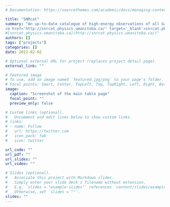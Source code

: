 ```yaml
---
# Documentation: https://sourcethemes.com/academic/docs/managing-content/

title: "SNRcat"
summary: "An up-to-date catalogue of high-energy observations of all Galactic supernova remnants.<br>
<a href='http://snrcat.physics.umanitoba.ca/' target='_blank'>snrcat.physics.umanitoba.ca</a>"
#[snrcat.physics.umanitoba.ca](http://snrcat.physics.umanitoba.ca/)"
authors: []
tags: ["projects"]
categories: []
date: 2012-02-02

# Optional external URL for project (replaces project detail page).
external_link: ""

# Featured image
# To use, add an image named `featured.jpg/png` to your page's folder.
# Focal points: Smart, Center, TopLeft, Top, TopRight, Left, Right, BottomLeft, Bottom, BottomRight.
image:
  caption: "Screenshot of the main table page"
  focal_point: ""
  preview_only: false

# Custom links (optional).
#   Uncomment and edit lines below to show custom links.
# links:
# - name: Follow
#   url: https://twitter.com
#   icon_pack: fab
#   icon: twitter

url_code: ""
url_pdf: ""
url_slides: ""
url_video: ""

# Slides (optional).
#   Associate this project with Markdown slides.
#   Simply enter your slide deck's filename without extension.
#   E.g. `slides = "example-slides"` references `content/slides/example-slides.md`.
#   Otherwise, set `slides = ""`.
slides: ""
---
```

